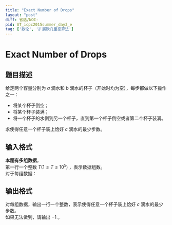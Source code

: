 ```yaml
---
title: "Exact Number of Drops"
layout: "post"
diff: 省选/NOI-
pid: AT_icpc2015summer_day3_e
tag: ['数论', '扩展欧几里德算法']
---
```


# Exact Number of Drops

## 题目描述

给定两个容量分别为 $a$ 滴水和 $b$ 滴水的杯子（开始时均为空），每步都做以下操作之一：

- 将某个杯子倒空；
- 将某个杯子装满；
- 将一个杯子的水倒到另一个杯子，直到第一个杯子倒空或者第二个杯子装满。   

求使得任意一个杯子装上恰好 $c$ 滴水的最少步数。

## 输入格式

**本题有多组数据**。   
第一行一个整数 $T (1 \leq T \leq 10^{5})$ ，表示数据组数。  
对于每组数据：

## 输出格式

对每组数据，输出一行一个整数，表示使得任意一个杯子装上恰好 $c$ 滴水的最少步数。  
如果无法做到，请输出 $-1$ 。

